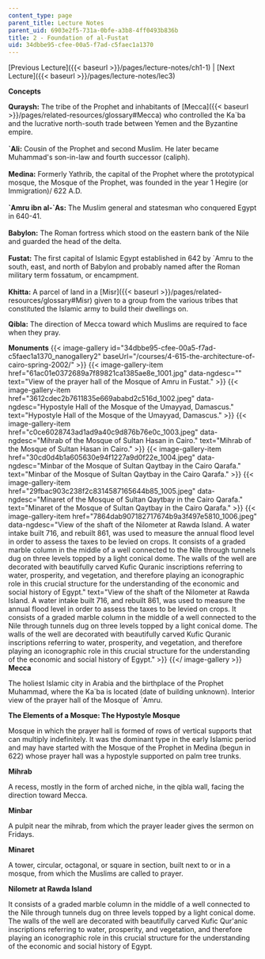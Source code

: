```yaml
---
content_type: page
parent_title: Lecture Notes
parent_uid: 6903e2f5-731a-0bfe-a3b8-4ff0493b836b
title: 2 - Foundation of al-Fustat
uid: 34dbbe95-cfee-00a5-f7ad-c5faec1a1370
---
```


[Previous Lecture]({{< baseurl >}}/pages/lecture-notes/ch1-1) | [Next Lecture]({{< baseurl >}}/pages/lecture-notes/lec3)

  
**Concepts**

**Quraysh:** The tribe of the Prophet and inhabitants of [Mecca]({{< baseurl >}}/pages/related-resources/glossary#Mecca) who controlled the Ka&grave;ba and the lucrative north-south trade between Yemen and the Byzantine empire.  
       
**&grave;Ali:** Cousin of the Prophet and second Muslim. He later became Muhammad's son-in-law and fourth successor (caliph).  
   
**Medina:** Formerly Yathrib, the capital of the Prophet where the prototypical mosque, the Mosque of the Prophet, was founded in the year 1 Hegire (or Immigration)/ 622 A.D.  
   
**&grave;Amru ibn al-&grave;As:** The Muslim general and statesman who conquered Egypt in 640-41.  
   
**Babylon:** The Roman fortress which stood on the eastern bank of the Nile and guarded the head of the delta.  
       
**Fustat:** The first capital of Islamic Egypt established in 642 by &grave;Amru to the south, east, and north of Babylon and probably named after the Roman military term fossatum, or encampment.  
   
**Khitta:** A parcel of land in a [Misr]({{< baseurl >}}/pages/related-resources/glossary#Misr) given to a group from the various tribes that constituted the Islamic army to build their dwellings on.

**Qibla:** The direction of Mecca toward which Muslims are required to face when they pray.

  
**Monuments**
{{< image-gallery id="34dbbe95-cfee-00a5-f7ad-c5faec1a1370_nanogallery2" baseUrl="/courses/4-615-the-architecture-of-cairo-spring-2002/" >}}
{{< image-gallery-item href="61ac01e0372689a7f89821ca1385ae8e_1001.jpg" data-ngdesc="" text="View of the prayer hall of the Mosque of Amru in Fustat." >}}
{{< image-gallery-item href="3612cdec2b7611835e669ababd2c516d_1002.jpeg" data-ngdesc="Hypostyle Hall of the Mosque of the Umayyad, Damascus." text="Hypostyle Hall of the Mosque of the Umayyad, Damascus." >}}
{{< image-gallery-item href="c0ce6028743ad1ad9a40c9d876b76e0c_1003.jpeg" data-ngdesc="Mihrab of the Mosque of Sultan Hasan in Cairo." text="Mihrab of the Mosque of Sultan Hasan in Cairo." >}}
{{< image-gallery-item href="30cd0d4b1a605630e94f1227a9d0f22e_1004.jpeg" data-ngdesc="Minbar of the Mosque of Sultan Qaytbay in the Cairo Qarafa." text="Minbar of the Mosque of Sultan Qaytbay in the Cairo Qarafa." >}}
{{< image-gallery-item href="29fbac903c238f2c8314587165644b85_1005.jpeg" data-ngdesc="Minaret of the Mosque of Sultan Qaytbay in the Cairo Qarafa." text="Minaret of the Mosque of Sultan Qaytbay in the Cairo Qarafa." >}}
{{< image-gallery-item href="7864dab907182717674b9a3f497e5810_1006.jpeg" data-ngdesc="View of the shaft of the Nilometer at Rawda Island. A water intake built 716, and rebuilt 861, was used to measure the annual flood level in order to assess the taxes to be levied on crops. It consists of a graded marble column in the middle of a well connected to the Nile through tunnels dug on three levels topped by a light conical dome. The walls of the well are decorated with beautifully carved Kufic Quranic inscriptions referring to water, prosperity, and vegetation, and therefore playing an iconographic role in this crucial structure for the understanding of the economic and social history of Egypt." text="View of the shaft of the Nilometer at Rawda Island. A water intake built 716, and rebuilt 861, was used to measure the annual flood level in order to assess the taxes to be levied on crops. It consists of a graded marble column in the middle of a well connected to the Nile through tunnels dug on three levels topped by a light conical dome. The walls of the well are decorated with beautifully carved Kufic Quranic inscriptions referring to water, prosperity, and vegetation, and therefore playing an iconographic role in this crucial structure for the understanding of the economic and social history of Egypt." >}}
{{</ image-gallery >}}
**Mecca**

The holiest Islamic city in Arabia and the birthplace of the Prophet Muhammad, where the Ka&grave;ba is located (date of building unknown). Interior view of the prayer hall of the Mosque of &grave;Amru.

**The Elements of a Mosque: The Hypostyle Mosque**

Mosque in which the prayer hall is formed of rows of vertical supports that can multiply indefinitely. It was the dominant type in the early Islamic period and may have started with the Mosque of the Prophet in Medina (begun in 622) whose prayer hall was a hypostyle supported on palm tree trunks.

****Mihrab**** 

A recess, mostly in the form of arched niche, in the qibla wall, facing the direction toward Mecca.

**Minbar**

A pulpit near the mihrab, from which the prayer leader gives the sermon on Fridays.

**Minaret**

A tower, circular, octagonal, or square in section, built next to or in a mosque, from which the Muslims are called to prayer.

**Nilometr at Rawda Island**

It consists of a graded marble column in the middle of a well connected to the Nile through tunnels dug on three levels topped by a light conical dome. The walls of the well are decorated with beautifully carved Kufic Qur'anic inscriptions referring to water, prosperity, and vegetation, and therefore playing an iconographic role in this crucial structure for the understanding of the economic and social history of Egypt.